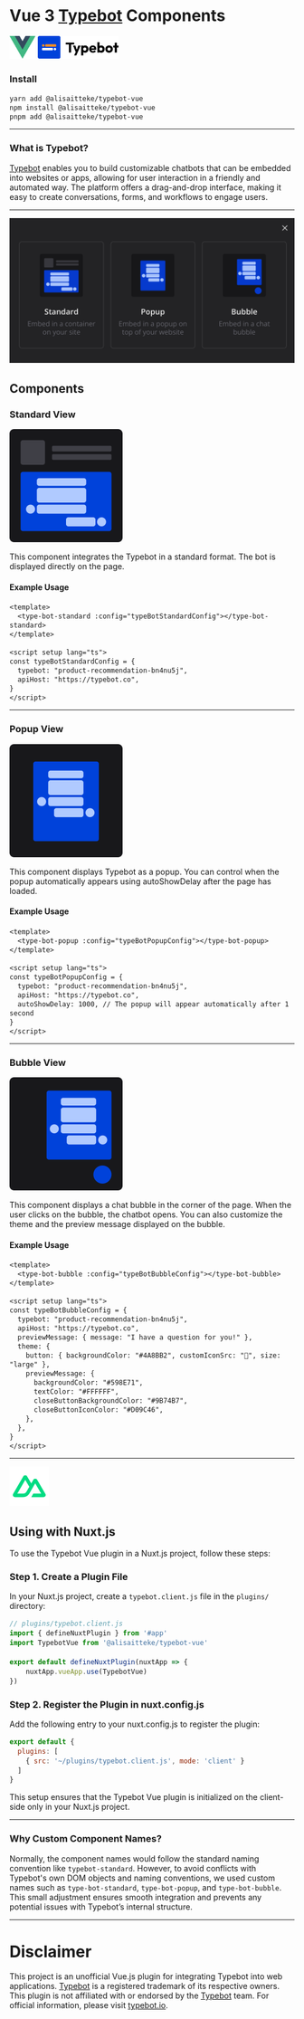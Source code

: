 # Vue 3 [Typebot](https://typebot.io/) Components

<img src="https://raw.githubusercontent.com/alisaitteke/typebot-vue/master/public/icons/vue-logo.svg" alt="drawing" height="40"/>
<img src="https://raw.githubusercontent.com/alisaitteke/typebot-vue/master/public/icons/typebot-logo.svg" alt="drawing" height="40"/>

### Install
```shell
yarn add @alisaitteke/typebot-vue
npm install @alisaitteke/typebot-vue
pnpm add @alisaitteke/typebot-vue
```

---
### What is Typebot?
[Typebot](https://typebot.io/) enables you to build customizable chatbots that can be embedded into websites or apps, allowing for user interaction in a friendly and automated way. The platform offers a drag-and-drop interface, making it easy to create conversations, forms, and workflows to engage users.

---
![screenshot](https://raw.githubusercontent.com/alisaitteke/typebot-vue/master/public/icons/components/screenshot.png)

## Components

### Standard View 
![screenshot](https://raw.githubusercontent.com/alisaitteke/typebot-vue/master/public/icons/components/standard.svg)

This component integrates the Typebot in a standard format. The bot is displayed directly on the page.

#### Example Usage
```vue
<template>
  <type-bot-standard :config="typeBotStandardConfig"></type-bot-standard>
</template>

<script setup lang="ts">
const typeBotStandardConfig = {
  typebot: "product-recommendation-bn4nu5j",
  apiHost: "https://typebot.co",
}
</script>
```
---
### Popup View
![screenshot](https://raw.githubusercontent.com/alisaitteke/typebot-vue/master/public/icons/components/popup.svg)


This component displays Typebot as a popup. You can control when the popup automatically appears using autoShowDelay after the page has loaded.

#### Example Usage
```vue
<template>
  <type-bot-popup :config="typeBotPopupConfig"></type-bot-popup>
</template>

<script setup lang="ts">
const typeBotPopupConfig = {
  typebot: "product-recommendation-bn4nu5j",
  apiHost: "https://typebot.co",
  autoShowDelay: 1000, // The popup will appear automatically after 1 second
}
</script>
```
---
### Bubble View
![screenshot](https://raw.githubusercontent.com/alisaitteke/typebot-vue/master/public/icons/components/bubble.svg)

This component displays a chat bubble in the corner of the page. When the user clicks on the bubble, the chatbot opens. You can also customize the theme and the preview message displayed on the bubble.

#### Example Usage
```vue
<template>
  <type-bot-bubble :config="typeBotBubbleConfig"></type-bot-bubble>
</template>

<script setup lang="ts">
const typeBotBubbleConfig = {
  typebot: "product-recommendation-bn4nu5j",
  apiHost: "https://typebot.co",
  previewMessage: { message: "I have a question for you!" },
  theme: {
    button: { backgroundColor: "#4A8BB2", customIconSrc: "🤩", size: "large" },
    previewMessage: {
      backgroundColor: "#598E71",
      textColor: "#FFFFFF",
      closeButtonBackgroundColor: "#9B74B7",
      closeButtonIconColor: "#D09C46",
    },
  },
}
</script>

```

---

<img src="https://raw.githubusercontent.com/alisaitteke/typebot-vue/master/public/icons/nuxt-logo.svg" alt="drawing" height="70"/>

## Using with Nuxt.js

To use the Typebot Vue plugin in a Nuxt.js project, follow these steps:

### Step 1. Create a Plugin File
In your Nuxt.js project, create a `typebot.client.js` file in the `plugins/` directory:

```js
// plugins/typebot.client.js
import { defineNuxtPlugin } from '#app'
import TypebotVue from '@alisaitteke/typebot-vue'

export default defineNuxtPlugin(nuxtApp => {
    nuxtApp.vueApp.use(TypebotVue)
})
```

### Step 2. Register the Plugin in nuxt.config.js
Add the following entry to your nuxt.config.js to register the plugin:

```js
export default {
  plugins: [
    { src: '~/plugins/typebot.client.js', mode: 'client' }
  ]
}
```

This setup ensures that the Typebot Vue plugin is initialized on the client-side only in your Nuxt.js project.


---

### Why Custom Component Names?
Normally, the component names would follow the standard naming convention like ```typebot-standard```. However, to avoid conflicts with Typebot's own DOM objects and naming conventions, we used custom names such as ```type-bot-standard```, ```type-bot-popup```, and ```type-bot-bubble```. This small adjustment ensures smooth integration and prevents any potential issues with Typebot’s internal structure.

---
# Disclaimer
This project is an unofficial Vue.js plugin for integrating Typebot into web applications. [Typebot](https://typebot.io/) is a registered trademark of its respective owners. This plugin is not affiliated with or endorsed by the [Typebot](https://typebot.io/) team. For official information, please visit [typebot.io](https://typebot.io/).

